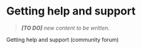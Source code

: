 # Getting help and support

> *__[TO DO]__ new content to be written.*

Getting help and support (community forum)